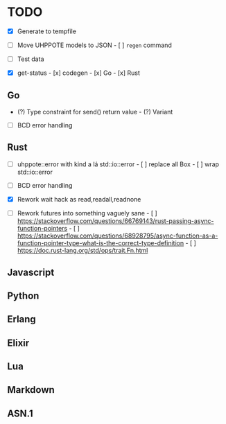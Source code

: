 # TODO

- [x] Generate to tempfile
- [ ] Move UHPPOTE models to JSON
      - [ ] `regen` command
- [ ] Test data

- [x] get-status
      - [x] codegen
      - [x] Go
      - [x] Rust

## Go
- (?) Type constraint for send() return value
      - (?) Variant
- [ ] BCD error handling

## Rust

- [ ] uhppote::error with kind a lá std::io::error
      - [ ] replace all Box<dyn Error>
      - [ ] wrap std::io::error
- [ ] BCD error handling
- [x] Rework wait hack as read,readall,readnone

- [ ] Rework futures into something vaguely sane
      - [ ] https://stackoverflow.com/questions/66769143/rust-passing-async-function-pointers
      - [ ] https://stackoverflow.com/questions/68928795/async-function-as-a-function-pointer-type-what-is-the-correct-type-definition
      - [ ] https://doc.rust-lang.org/std/ops/trait.Fn.html


## Javascript

## Python

## Erlang

## Elixir

## Lua

## Markdown

## ASN.1


